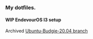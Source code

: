 ### My dotfiles.

#### WIP EndevourOS I3 setup

Archived [Ubuntu-Budgie-20.04 branch](https://github.com/Cribac/dotfiles/tree/ubuntu-budgie-20.04)
